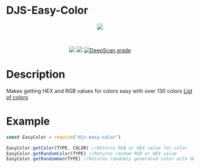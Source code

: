 # DJS-Easy-Color
<div align="center">
  <p>
<a href="https://nodei.co/npm/djs-easy-color/"><img src="https://nodei.co/npm/djs-easy-color.png">
</p>
    <br />
    <p>
<a href="https://github.com/Havoc925/DJS-Easy-Color"><img src="https://github.com/Havoc925/DJS-Easy-Color/actions/workflows/Test_get_color.yml/badge.svg" /></a>
<a href="https://github.com/Havoc925/DJS-Easy-Color"><img src="https://badge.fury.io/js/djs-easy-color.svg" /></a>
<a href="https://deepscan.io/dashboard#view=project&tid=10962&pid=17363&bid=395840"><img src="https://deepscan.io/api/teams/10962/projects/17363/branches/395840/badge/grade.svg" alt="DeepScan grade"></a>
  </p>
</div>

# Description
Makes getting HEX and RGB values for colors easy with over 130 colors
[List of colors](https://github.com/Havoc925/DJS-Easy-Color/blob/master/test/colors.txt) 
# Example
```javascript
const EasyColor = require("djs-easy-color")

EasyColor.getColor(TYPE, COLOR) //Returns RGB or HEX value for color
EasyColor.getRandomColor(TYPE) //Returns random RGB or HEX value
EasyColor.getRandomGen(TYPE) //Returns randomly generated color with HEX or RGB value
```
